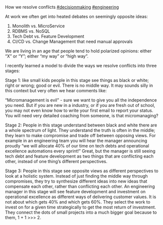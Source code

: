 How we resolve conflicts [#decisionmaking](https://www.linkedin.com/feed/hashtag/?keywords=decisionmaking&highlightedUpdateUrns=urn%3Ali%3Aactivity%3A7032112127330975744) [#engineering](https://www.linkedin.com/feed/hashtag/?keywords=engineering&highlightedUpdateUrns=urn%3Ali%3Aactivity%3A7032112127330975744)  
  
At work we often get into heated debates on seemingly opposite ideas:  
  
1. Monolith vs. MicroService  
2. RDBMS vs. NoSQL  
2. Tech Debt vs. Feature Development  
3. CI/CD vs. Change Management that need manual approvals  
  
We are living in an age that people tend to hold polarized opinions: either “X” or “Y”; either “my way” or “high way”.  
  
I recently learned a model to divide the ways we resolve conflicts into three stages:  
  
Stage 1: like small kids people in this stage see things as black or white; right or wrong; good or evil. There is no middle way. It may sounds silly in this context but very often we hear comments like:  
  
“Micromanagement is evil” - sure we want to give you all the independence you need. But if you are new in a industry, or if you are fresh out of school, you may not even know how to write your first email to report your status. You will need very detailed coaching from someone, is that micromanaging?  
  
Stage 2: People in this stage understand between black and white there are a whole spectrum of light. They understand the truth is often in the middle; they learn to make compromise and trade off between opposing views. For example in an engineering team you will hear the manager announcing proudly “we will allocate 40% of our time on tech debts and operational excellence automations every sprint!” Great, but the manager is still seeing tech debt and feature development as two things that are conflicting each other, instead of one thing’s different perspectives.  
  
Stage 3: People in this stage see opposite views as different perspectives to look at a holistic system. Instead of just finding the middle way through compromises, they try to synthesize different ideas into new ideas that compensate each other, rather than conflicting each other. An engineering manager in this stage will see feature development and investment on operational excellence as different ways of delivering customer values. It is not about which gets 40% and which gets 60%. They select the work to invest on for a given time strategically to get the most return of investment. They connect the dots of small projects into a much bigger goal because to them, 1 + 1 >>> 2.